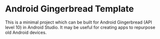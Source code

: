 # Android Gingerbread Template

This is a minimal project which can be built for Android Gingerbread (API level 10) in Android Studio. It may be useful for creating apps to repurpose old Android devices.
